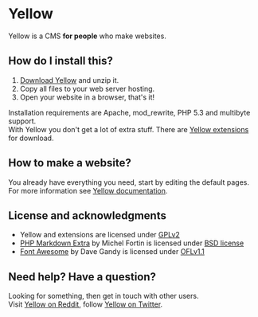 Yellow
======

Yellow is a CMS **for people** who make websites.

How do I install this?
----------------------
1. [Download Yellow](https://github.com/markseu/yellowcms/archive/master.zip) and unzip it.  
2. Copy all files to your web server hosting.  
3. Open your website in a browser, that's it!

Installation requirements are Apache, mod_rewrite, PHP 5.3 and multibyte support.  
With Yellow you don't get a lot of extra stuff. There are [Yellow extensions](https://github.com/markseu/yellowcms-extensions/blob/master/README.md) for download.

How to make a website?
----------------------
You already have everything you need, start by editing the default pages.  
For more information see [Yellow documentation](https://github.com/markseu/yellowcms-extensions/blob/master/documentation/README.md).

License and acknowledgments
---------------------------
* Yellow and extensions are licensed under [GPLv2](http://opensource.org/licenses/GPL-2.0)
* [PHP Markdown Extra](https://github.com/michelf/php-markdown) by Michel Fortin is licensed under [BSD license](http://opensource.org/licenses/BSD-3-Clause)
* [Font Awesome](https://github.com/FortAwesome/Font-Awesome) by Dave Gandy is licensed under [OFLv1.1](http://opensource.org/licenses/OFL-1.1)

Need help? Have a question?
---------------------------
Looking for something, then get in touch with other users.  
Visit [Yellow on Reddit](http://www.reddit.com/r/yellowcms/), 
follow [Yellow on Twitter](https://twitter.com/yellowcms).